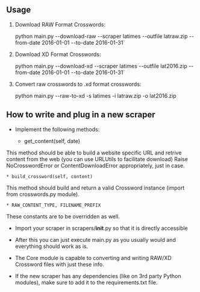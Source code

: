## Usage

1. Download RAW Format Crosswords:

    python main.py --download-raw --scraper latimes --outfile latraw.zip --from-date 2016-01-01 --to-date 2016-01-31`

2. Download XD Format Crosswords:

    python main.py --download-xd --scraper latimes --outfile lat2016.zip  --from-date 2016-01-01 --to-date 2016-01-31`

3. Convert raw crosswords to .xd format crosswords:

    python main.py --raw-to-xd -s latimes -i latraw.zip -o lat2016.zip

## How to write and plug in a new scraper

* Implement the following methods:

    * get_content(self, date)

This method should be able to build a website specific URL and retrive content from the web (you can use URLUtils to facilitate download)
Raise NoCrosswordError or ContentDownloadError appropriately, just in case.

    * build_crossword(self, content)

This method should build and return a valid Crossword instance (import from crosswords.py module).

    * RAW_CONTENT_TYPE, FILENAME_PREFIX

These constants are to be overridden as well.

* Import your scraper in scrapers/__init__.py so that it is directly accessible

* After this you can just execute main.py as you usually would and everything should work as is.

* The Core module is capable to converting and writing RAW/XD Crossword files with just these info.

* If the new scraper has any dependencies (like on 3rd party Python modules), make sure to add it to the requirements.txt file.

